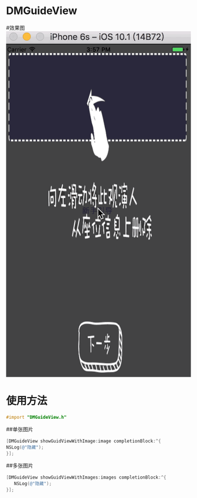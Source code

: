 DMGuideView
===============

#效果图
![](https://github.com/Penny1029/DMGuideView/blob/master/Demo/DMGuideView/123.gif)

# 使用方法
```ObjectiveC
#import "DMGuideView.h"
```
##单张图片
   ```ObjectiveC 
[DMGuideView showGuidViewWithImage:image completionBlock:^{
   NSLog(@"隐藏");
}];
```
##多张图片
```ObjectiveC
[DMGuideView showGuidViewWithImages:images completionBlock:^{
   NSLog(@"隐藏");
}];
```
